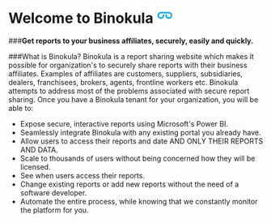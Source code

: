 # Welcome to Binokula ![](images/favicon.png)

###**Get reports to your business affiliates, securely, easily and quickly.**

###What is Binokula?
Binokula is a report sharing website which makes it possible for organization's to securely share reports with their business affiliates. Examples of affiliates are customers, suppliers, subsidiaries, dealers, franchisees, brokers, agents, frontline workers etc. Binokula attempts to address most of the problems associated with secure report sharing. Once you have a Binokula tenant for your organization, you will be able to:

* Expose secure, interactive reports using Microsoft's Power BI.
* Seamlessly integrate Binokula with any existing portal you already have.
* Allow users to access their reports and date AND ONLY THEIR REPORTS AND DATA.
* Scale to thousands of users without being concerned how they will be licensed.
* See when users access their reports.
* Change existing reports or add new reports without the need of a software developer.
* Automate the entire process, while knowing that we constantly monitor the platform for you.